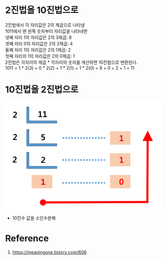 # 2진법을 10진법으로
2진법에서 각 자리값은 2의 제곱으로 나타냄<br>1011에서 맨 왼쪽 숫자부터 자리값을 나타내면<br>
넷째 자리 1의 자리값은 2의 3제곱: 8<br>셋째 자리 0의 자리값은 2의 2제곱: 4<br>둘째 자리 1의 자리값은 2의 1제곱: 2<br>첫째 자리의 1의 자리값은 2의 0제곱: 1<br>
2진법은 각자리의 제곱 * 각자리의 숫자를 계산하면 10진법으로 변환된다.<br>1011 = 1 * 2(3) + 0 * 2(2) + 1 * 2(1) + 1 * 2(0) = 8 + 0 + 2 + 1 = 11<br>
# 10진법을 2진법으로
![TIL_IMAGE](./image/10진수를_2진수로_변환__2진수를_10진수로_변환_13_cal.png)
* 10진수 값을 소인수분해


# Reference
1. https://meaningone.tistory.com/606

